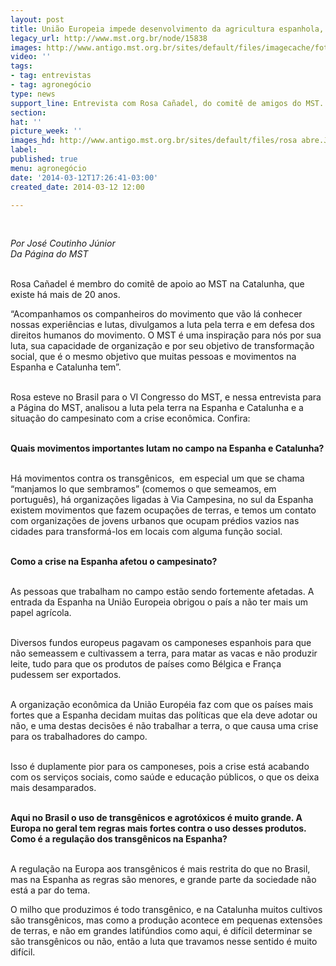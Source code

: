 ```yaml
---
layout: post
title: União Europeia impede desenvolvimento da agricultura espanhola, diz militante
legacy_url: http://www.mst.org.br/node/15838
images: http://www.antigo.mst.org.br/sites/default/files/imagecache/foto_destaque/rosa abre.JPG
video: ''
tags:
- tag: entrevistas
- tag: agronegócio
type: news
support_line: Entrevista com Rosa Cañadel, do comitê de amigos do MST.
section: 
hat: ''
picture_week: ''
images_hd: http://www.antigo.mst.org.br/sites/default/files/rosa abre.JPG
label: 
published: true
menu: agronegócio
date: '2014-03-12T17:26:41-03:00'
created_date: 2014-03-12 12:00

---
```

<p><em><br></em></p><p><em>Por José Coutinho Júnior<br>Da Página do MST</em></p><p><br>Rosa Cañadel é membro do comitê de apoio ao MST na Catalunha, que existe há mais de 20 anos.</p><p>“Acompanhamos os companheiros do movimento que vão lá conhecer nossas experiências e lutas, divulgamos a luta pela terra e em defesa dos direitos humanos do movimento. O MST é uma inspiração para nós por sua luta, sua capacidade de organização e por seu objetivo de transformação social, que é o mesmo objetivo que muitas pessoas e movimentos na Espanha e Catalunha tem”.</p><p><br>Rosa esteve no Brasil para o VI Congresso do MST, e nessa entrevista para a Página do MST, analisou a luta pela terra na Espanha e Catalunha e a situação do campesinato com a crise econômica. Confira:</p><p><br><strong>Quais movimentos importantes lutam no campo na Espanha e Catalunha?</strong></p><p><br>Há movimentos contra os transgênicos,&nbsp; em especial um que se chama “manjamos lo que sembramos” (comemos o que semeamos, em português), há organizações ligadas à Via Campesina, no sul da Espanha existem movimentos que fazem ocupações de terras, e temos um contato com organizações de jovens urbanos que ocupam prédios vazios nas cidades para transformá-los em locais com alguma função social. <br>&nbsp;</p><p><strong>Como a crise na Espanha afetou o campesinato?</strong></p><p><br>As pessoas que trabalham no campo estão sendo fortemente afetadas. A entrada da Espanha na União Europeia obrigou o país a não ter mais um papel agrícola.</p><p><br>Diversos fundos europeus pagavam os camponeses espanhois para que não semeassem e cultivassem a terra, para matar as vacas e não produzir leite, tudo para que os produtos de países como Bélgica e França pudessem ser exportados.</p><p><br>A organização econômica da União Européia faz com que os países mais fortes que a Espanha decidam muitas das políticas que ela deve adotar ou não, e uma destas decisões é não trabalhar a terra, o que causa uma crise para os trabalhadores do campo.</p><p><br>Isso é duplamente pior para os camponeses, pois a crise está acabando com os serviços sociais, como saúde e educação públicos, o que os deixa mais desamparados.<br><strong><br></strong></p><p><strong>Aqui no Brasil o uso de transgênicos e agrotóxicos é muito grande. A Europa no geral tem regras mais fortes contra o uso desses produtos. Como é a regulação dos transgênicos na Espanha?</strong></p><p><br>A regulação na Europa aos transgênicos é mais restrita do que no Brasil, mas na Espanha as regras são menores, e grande parte da sociedade não está a par do tema.</p><p>O milho que produzimos é todo transgênico, e na Catalunha muitos cultivos são transgênicos, mas como a produção acontece em pequenas extensões de terras, e não em grandes latifúndios como aqui, é difícil determinar se são transgênicos ou não, então a luta que travamos nesse sentido é muito difícil.<br>&nbsp;</p>
